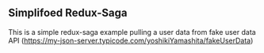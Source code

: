 ## Simplifoed Redux-Saga

This is a simple redux-saga example pulling a user data from fake user data API (https://my-json-server.typicode.com/yoshikiYamashita/fakeUserData)